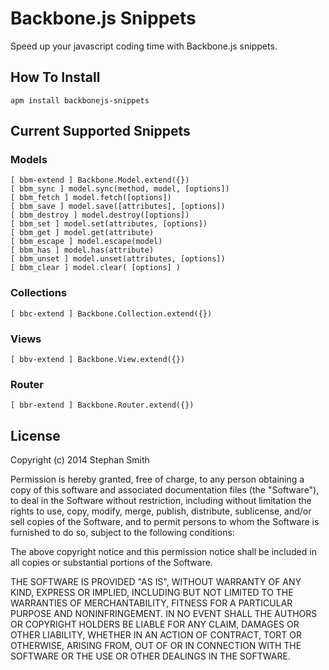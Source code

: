 # Backbone.js Snippets

Speed up your javascript coding time with Backbone.js snippets.

## How To Install

```
apm install backbonejs-snippets
```

## Current Supported Snippets

### Models

```
[ bbm-extend ] Backbone.Model.extend({})
[ bbm_sync ] model.sync(method, model, [options])
[ bbm_fetch ] model.fetch([options])
[ bbm_save ] model.save([attributes], [options])
[ bbm_destroy ] model.destroy([options])
[ bbm_set ] model.set(attributes, [options])
[ bbm_get ] model.get(attribute)
[ bbm_escape ] model.escape(model)
[ bbm_has ] model.has(attribute)
[ bbm_unset ] model.unset(attributes, [options])
[ bbm_clear ] model.clear( [options] )
```

### Collections

```
[ bbc-extend ] Backbone.Collection.extend({})
```

### Views

```
[ bbv-extend ] Backbone.View.extend({})
```

### Router

```
[ bbr-extend ] Backbone.Router.extend({})
```

## License

Copyright (c) 2014 Stephan Smith

Permission is hereby granted, free of charge, to any person obtaining
a copy of this software and associated documentation files (the
"Software"), to deal in the Software without restriction, including
without limitation the rights to use, copy, modify, merge, publish,
distribute, sublicense, and/or sell copies of the Software, and to
permit persons to whom the Software is furnished to do so, subject to
the following conditions:

The above copyright notice and this permission notice shall be
included in all copies or substantial portions of the Software.

THE SOFTWARE IS PROVIDED "AS IS", WITHOUT WARRANTY OF ANY KIND,
EXPRESS OR IMPLIED, INCLUDING BUT NOT LIMITED TO THE WARRANTIES OF
MERCHANTABILITY, FITNESS FOR A PARTICULAR PURPOSE AND
NONINFRINGEMENT. IN NO EVENT SHALL THE AUTHORS OR COPYRIGHT HOLDERS BE
LIABLE FOR ANY CLAIM, DAMAGES OR OTHER LIABILITY, WHETHER IN AN ACTION
OF CONTRACT, TORT OR OTHERWISE, ARISING FROM, OUT OF OR IN CONNECTION
WITH THE SOFTWARE OR THE USE OR OTHER DEALINGS IN THE SOFTWARE.
